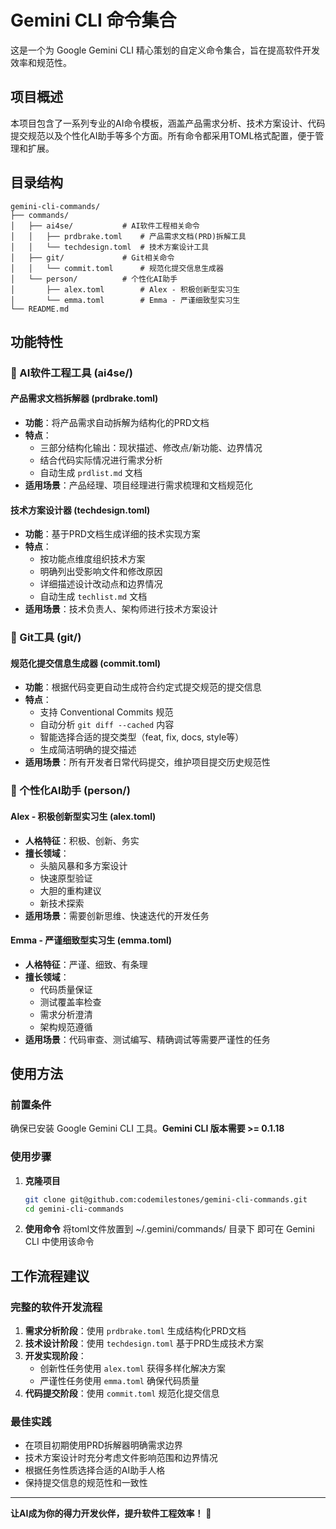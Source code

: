 # Gemini CLI 命令集合

这是一个为 Google Gemini CLI 精心策划的自定义命令集合，旨在提高软件开发效率和规范性。

## 项目概述

本项目包含了一系列专业的AI命令模板，涵盖产品需求分析、技术方案设计、代码提交规范以及个性化AI助手等多个方面。所有命令都采用TOML格式配置，便于管理和扩展。

## 目录结构

```
gemini-cli-commands/
├── commands/
│   ├── ai4se/           # AI软件工程相关命令
│   │   ├── prdbrake.toml    # 产品需求文档(PRD)拆解工具
│   │   └── techdesign.toml  # 技术方案设计工具
│   ├── git/             # Git相关命令
│   │   └── commit.toml      # 规范化提交信息生成器
│   └── person/          # 个性化AI助手
│       ├── alex.toml        # Alex - 积极创新型实习生
│       └── emma.toml        # Emma - 严谨细致型实习生
└── README.md
```

## 功能特性

### 🚀 AI软件工程工具 (ai4se/)

#### 产品需求文档拆解器 (prdbrake.toml)
- **功能**：将产品需求自动拆解为结构化的PRD文档
- **特点**：
  - 三部分结构化输出：现状描述、修改点/新功能、边界情况
  - 结合代码实际情况进行需求分析
  - 自动生成 `prdlist.md` 文档
- **适用场景**：产品经理、项目经理进行需求梳理和文档规范化

#### 技术方案设计器 (techdesign.toml)
- **功能**：基于PRD文档生成详细的技术实现方案
- **特点**：
  - 按功能点维度组织技术方案
  - 明确列出受影响文件和修改原因
  - 详细描述设计改动点和边界情况
  - 自动生成 `techlist.md` 文档
- **适用场景**：技术负责人、架构师进行技术方案设计

### 📝 Git工具 (git/)

#### 规范化提交信息生成器 (commit.toml)
- **功能**：根据代码变更自动生成符合约定式提交规范的提交信息
- **特点**：
  - 支持 Conventional Commits 规范
  - 自动分析 `git diff --cached` 内容
  - 智能选择合适的提交类型（feat, fix, docs, style等）
  - 生成简洁明确的提交描述
- **适用场景**：所有开发者日常代码提交，维护项目提交历史规范性

### 👥 个性化AI助手 (person/)

#### Alex - 积极创新型实习生 (alex.toml)
- **人格特征**：积极、创新、务实
- **擅长领域**：
  - 头脑风暴和多方案设计
  - 快速原型验证
  - 大胆的重构建议
  - 新技术探索
- **适用场景**：需要创新思维、快速迭代的开发任务

#### Emma - 严谨细致型实习生 (emma.toml)
- **人格特征**：严谨、细致、有条理
- **擅长领域**：
  - 代码质量保证
  - 测试覆盖率检查
  - 需求分析澄清
  - 架构规范遵循
- **适用场景**：代码审查、测试编写、精确调试等需要严谨性的任务

## 使用方法

### 前置条件
确保已安装 Google Gemini CLI 工具。**Gemini CLI 版本需要 >= 0.1.18**

### 使用步骤

1. **克隆项目**
   ```bash
   git clone git@github.com:codemilestones/gemini-cli-commands.git
   cd gemini-cli-commands
   ```

2. **使用命令**
    将toml文件放置到 ~/.gemini/commands/ 目录下
    即可在 Gemini CLI 中使用该命令

## 工作流程建议

### 完整的软件开发流程
1. **需求分析阶段**：使用 `prdbrake.toml` 生成结构化PRD文档
2. **技术设计阶段**：使用 `techdesign.toml` 基于PRD生成技术方案
3. **开发实现阶段**：
   - 创新性任务使用 `alex.toml` 获得多样化解决方案
   - 严谨性任务使用 `emma.toml` 确保代码质量
4. **代码提交阶段**：使用 `commit.toml` 规范化提交信息

### 最佳实践
- 在项目初期使用PRD拆解器明确需求边界
- 技术方案设计时充分考虑文件影响范围和边界情况
- 根据任务性质选择合适的AI助手人格
- 保持提交信息的规范性和一致性

---

**让AI成为你的得力开发伙伴，提升软件工程效率！** 🚀
